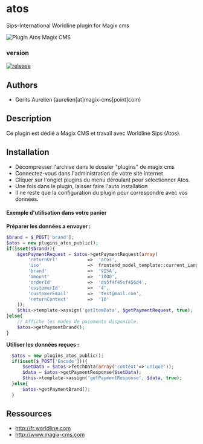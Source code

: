 # atos
Sips-International Worldline plugin for Magix cms

![Plugin Atos Magix CMS](http://worldline.com/etc/designs/neoweb/images/images-wl/worldline-logo.jpg "Plugin Atos pour Magix CMS")

### version 

[![release](https://img.shields.io/github/release/magix-cms/atos.svg)](https://github.com/magix-cms/atos/releases/latest)

Authors
-------

* Gerits Aurelien (aurelien[at]magix-cms[point]com)

## Description
Ce plugin est dédié a Magix CMS et travail avec Worldline Sips (Atos).

## Installation
 * Décompresser l'archive dans le dossier "plugins" de magix cms
 * Connectez-vous dans l'administration de votre site internet
 * Cliquer sur l'onglet plugins du menu déroulant pour sélectionner Atos.
 * Une fois dans le plugin, laisser faire l'auto installation
 * Il ne reste que la configuration du plugin pour correspondre avec vos données.
 
 #### Exemple d'utilisation dans votre panier
 **Préparer les données a envoyer :**
  ```php
  $brand = $_POST['brand'];
  $atos = new plugins_atos_public();
  if(isset($brand)){
      $getPaymentRequest = $atos->getPaymentRequest(array(
          'returnUrl'           =>  'atos',
          'iso'                 =>  frontend_model_template::current_Language(),
          'brand'               =>  'VISA',
          'amount'              =>  '1000',
          'orderId'             =>  'ds5f4f45sf456d4',
          'customerId'          =>  '4',
          'customerEmail'       =>  'test@mail.com',
          'returnContext'       =>  '10'
      ));
      $this->template->assign('getItemData', $getPaymentRequest, true);
  }else{
      // Affiche les modes de paiements disponible.
      $atos->getPaymentBrand();
  }
 ````
 **Utiliser les données reçues :**
 ```php
   $atos = new plugins_atos_public();
   if(isset($_POST['Encode'])){
       $setData = $atos->fetchData(array('context'=>'unique'));
       $data = $atos->getPaymentResponse($setData);
       $this->template->assign('getPaymentResponse', $data, true);
   }else{
       $atos->getPaymentBrand();
   }
  ````
 
  Ressources
  -----
   * http://fr.worldline.com
   * http://www.magix-cms.com
 
